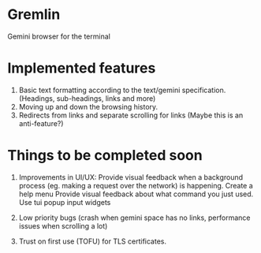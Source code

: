 # Gremlin
Gemini browser for the terminal

# Implemented features
1. Basic text formatting according to the text/gemini specification. (Headings, sub-headings, links and more)
2. Moving up and down the browsing history.
3. Redirects from links and separate scrolling for links (Maybe this is an anti-feature?)

# Things to be completed soon
1. Improvements in UI/UX:
   Provide visual feedback when a background process (eg. making a request over the network) is happening.
   Create a help menu
   Provide visual feedback about what command you just used.
   Use tui popup input widgets
   
2. Low priority bugs (crash when gemini space has no links, performance issues when scrolling a lot)
3. Trust on first use (TOFU) for TLS certificates.


